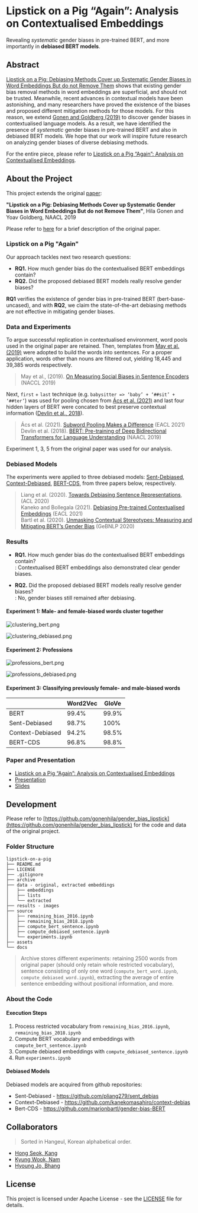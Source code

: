 # Lipstick on a Pig “Again”: Analysis on Contextualised Embeddings

Revealing *systematic* gender biases in pre-trained BERT, and more importantly in **debiased BERT models**.
<!-- Proceeded in CS475, KAIST, 2022 Fall. -->

## Abstract

[Lipstick on a Pig: Debiasing Methods Cover up Systematic Gender Biases in Word Embeddings But do not Remove Them](https://arxiv.org/pdf/1903.03862.pdf) shows that existing gender bias removal methods in word embeddings are superficial, and should not be trusted. Meanwhile, recent advances in contextual models have been astonishing, and many researchers have proved the existence of the biases and proposed different mitigation methods for those models. For this reason, we extend [Gonen and Goldberg (2019)](https://arxiv.org/pdf/1903.03862.pdf) to discover gender biases in contextualised language models. As a result, we have identified the presence of *systematic* gender biases in pre-trained BERT and also in debiased BERT models. We hope that our work will inspire future research on analyzing gender biases of diverse debiasing methods.

For the entire piece, please refer to [Lipstick on a Pig “Again”: Analysis on Contextualised Embeddings](./docs/Lipstick%20on%20a%20Pig%20%E2%80%9CAgain%E2%80%9D%20-%20Analysis%20on%20Contextualised%20Embeddings.pdf).

## About the Project

This project extends the original [paper](https://arxiv.org/pdf/1903.03862.pdf):

**"Lipstick on a Pig: Debiasing Methods Cover up Systematic Gender Biases in Word Embeddings But do not Remove Them"**, Hila Gonen and Yoav Goldberg, NAACL 2019

Please refer to [here](./docs/original.md) for a brief description of the original paper.

### Lipstick on a Pig "Again"

Our approach tackles next two research questions:

- **RQ1.** How much gender bias do the contextualised BERT embeddings contain?
- **RQ2.** Did the proposed debiased BERT models really resolve gender biases?

**RQ1** verifies the existence of gender bias in pre-trained BERT (bert-base-uncased), and with **RQ2**, we claim the state-of-the-art debiasing methods are not effective in mitigating gender biases.

### Data and Experiments

To argue successful replication in contextualised environment, word pools used in the original paper are retained. Then, templates from [May et al. (2019)](https://arxiv.org/pdf/1903.10561.pdf) were adopted to build the words into sentences. For a proper application, words other than nouns are filtered out, yielding 18,445 and 39,385 words respectively. 

> May et al., (2019). [On Measuring Social Biases in Sentence Encoders](https://arxiv.org/abs/1903.10561) (NACCL 2019)

Next, `first` + `last` technique (e.g. `babysitter => ‘baby’ + ‘##sit’ + ‘##ter’`) was used for pooling chosen from [Ács et al. (2021)](https://www.researchgate.net/publication/349520093_Subword_Pooling_Makes_a_Difference) and last four hidden layers of BERT were concated to best preserve contextual information ([Devlin et al., 2018](https://arxiv.org/pdf/1810.04805.pdf)). 

> Ács et al. (2021). [Subword Pooling Makes a Difference](https://www.researchgate.net/publication/349520093_Subword_Pooling_Makes_a_Difference) (EACL 2021)  
> Devlin et al. (2018). [BERT: Pre-training of Deep Bidirectional Transformers for Language Understanding](https://arxiv.org/abs/1810.04805) (NAACL 2019)

Experiment 1, 3, 5 from the original paper was used for our analysis.

### Debiased Models

The experiments were applied to three debiased models: [Sent-Debiased](https://aclanthology.org/2020.acl-main.488.pdf), [Context-Debiased](https://aclanthology.org/2021.eacl-main.107.pdf), [BERT-CDS](https://aclanthology.org/2020.gebnlp-1.1.pdf), from three papers below, respectively.

> Liang et al. (2020). [Towards Debiasing Sentence Representations](https://aclanthology.org/2020.acl-main.488), (ACL 2020)  
> Kaneko and Bollegala (2021). [Debiasing Pre-trained Contextualised Embeddings](https://aclanthology.org/2021.eacl-main.107) (EACL 2021)  
> Bartl et al. (2020). [Unmasking Contextual Stereotypes: Measuring and Mitigating BERT’s Gender Bias](https://aclanthology.org/2020.gebnlp-1.1) (GeBNLP 2020)

### Results

- **RQ1.** How much gender bias do the contextualised BERT embeddings contain?  
: Contextualised BERT embeddings also demonstrated clear gender biases.

- **RQ2.** Did the proposed debiased BERT models really resolve gender biases?  
: No, gender biases still remained after debiasing.

#### Experiment 1: Male- and female-biased words cluster together

![clustering_bert.png](./assets/clustering_bert.png)

![clustering_debiased.png](./assets/clustering_debiased.png)

#### Experiment 2: Professions

![professions_bert.png](./assets/professions_bert.png)

![professions_debiased.png](./assets/professions_debiased.png)

#### Experiment 3: Classifying previously female- and male-biased words

|                  | Word2Vec | GloVe        |
| ---------------- | -------- | ------------ |
| BERT             | 99.4%    | 99.9%        |
| Sent-Debiased    | 98.7%    | 100%         |
| Context-Debiased | 94.2%    | 98.5%        |
| BERT-CDS         | 96.8%    | 98.8%        |

### Paper and Presentation

- [Lipstick on a Pig “Again”: Analysis on Contextualised Embeddings](./docs/Lipstick%20on%20a%20Pig%20%E2%80%9CAgain%E2%80%9D%20-%20Analysis%20on%20Contextualised%20Embeddings.pdf)
- [Presentation](https://www.youtube.com/watch?v=3-ZAgVxtclM&list=PL-nWDVwiX2BcCnME6oy0OLumYlkFFXr0-)
- [Slides](https://docs.google.com/presentation/d/19HI123JeJn0smyjredlQucBH6oGA-3mZXNgzlN6i1O0)

## Development

Please refer to [https://github.com/gonenhila/gender_bias_lipstick](https://github.com/gonenhila/gender_bias_lipstick) for the code and data of the original project.

### Folder Structure

```
lipstick-on-a-pig
├── README.md
├── LICENSE
├── .gitignore
├── archive
├── data - original, extracted embeddings
│   ├── embeddings
│   ├── lists
│   └── extracted
├── results - images
├── source
│   ├── remaining_bias_2016.ipynb
│   ├── remaining_bias_2018.ipynb
│   ├── compute_bert_sentence.ipynb
│   ├── compute_debiased_sentence.ipynb
│   └── experiments.ipynb
├── assets
└── docs
```

> Archive stores different experiments: retaining 2500 words from original paper (should only retain whole restricted vocabulary), sentence consisting of only one word (`compute_bert_word.ipynb`, `compute_debiased_word.ipynb`), extracting the average of entire sentence embedding without positional information, and more.

### About the Code

#### Execution Steps

1. Process restricted vocabulary from `remaining_bias_2016.ipynb`, `remaining_bias_2018.ipynb`
1. Compute BERT vocabulary and embeddings with `compute_bert_sentence.ipynb`
1. Compute debiased embeddings with `compute_debiased_sentence.ipynb`
1. Run `experiments.ipynb`

#### Debiased Models

Debiased models are acquired from github repositories:

- Sent-Debiased - https://github.com/pliang279/sent_debias
- Context-Debiased - https://github.com/kanekomasahiro/context-debias
- Bert-CDS - https://github.com/marionbartl/gender-bias-BERT

## Collaborators

> Sorted in Hangeul, Korean alphabetical order.

- [Hong Seok, Kang](https://github.com/ghdtjr)
- [Kyung Wook, Nam](https://github.com/nkwook)
- [Hyoung Jo, Bhang](https://github.com/colorsquare)

## License

This project is licensed under Apache License - see the [LICENSE](LICENSE) file for details.
